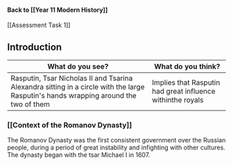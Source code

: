 #### Back to [[Year 11 Modern History]]

[[Assessment Task 1]]

## Introduction

| What do you see?                                                                                                                     | What do you think?                                         |
| ------------------------------------------------------------------------------------------------------------------------------------ | ---------------------------------------------------------- |
| Rasputin, Tsar Nicholas II and Tsarina Alexandra sitting in a circle with the large Rasputin's hands wrapping around the two of them | Implies that Rasputin had great influence withinthe royals |

### [[Context of the Romanov Dynasty]]

The Romanov Dynasty was the first consistent government over the Russian people, during a period of great instability and infighting with other cultures. The dynasty began with the tsar Michael I in 1607. 
